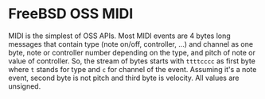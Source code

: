 # FreeBSD OSS MIDI

MIDI is the simplest of OSS APIs. Most MIDI events are 4 bytes long messages
that contain type (note on/off, controller, ...) and channel as one byte, 
note or controller number depending on the type, and pitch of note or value 
of controller. So, the stream of bytes starts with `ttttcccc` as first byte 
where `t` stands for type and `c` for channel of the event. Assuming it's a 
note event, second byte is not pitch and third byte is velocity. All values
are unsigned.
